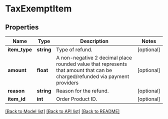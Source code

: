 # TaxExemptItem

## Properties
Name | Type | Description | Notes
------------ | ------------- | ------------- | -------------
**item_type** | **string** | Type of refund. | [optional] 
**amount** | **float** | A non-negative 2 decimal place rounded value that represents that amount that can be charged/refunded via payment providers | [optional] 
**reason** | **string** | Reason for the refund. | [optional] 
**item_id** | **int** | Order Product ID. | [optional] 

[[Back to Model list]](../../README.md#documentation-for-models) [[Back to API list]](../../README.md#documentation-for-api-endpoints) [[Back to README]](../../README.md)

